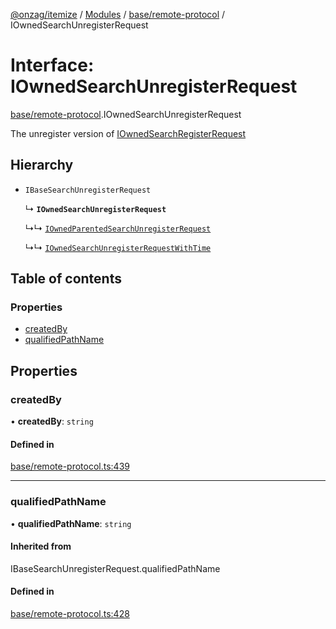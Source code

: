 [@onzag/itemize](../README.md) / [Modules](../modules.md) / [base/remote-protocol](../modules/base_remote_protocol.md) / IOwnedSearchUnregisterRequest

# Interface: IOwnedSearchUnregisterRequest

[base/remote-protocol](../modules/base_remote_protocol.md).IOwnedSearchUnregisterRequest

The unregister version of [IOwnedSearchRegisterRequest](base_remote_protocol.IOwnedSearchRegisterRequest.md)

## Hierarchy

- `IBaseSearchUnregisterRequest`

  ↳ **`IOwnedSearchUnregisterRequest`**

  ↳↳ [`IOwnedParentedSearchUnregisterRequest`](base_remote_protocol.IOwnedParentedSearchUnregisterRequest.md)

  ↳↳ [`IOwnedSearchUnregisterRequestWithTime`](client_internal_testing.IOwnedSearchUnregisterRequestWithTime.md)

## Table of contents

### Properties

- [createdBy](base_remote_protocol.IOwnedSearchUnregisterRequest.md#createdby)
- [qualifiedPathName](base_remote_protocol.IOwnedSearchUnregisterRequest.md#qualifiedpathname)

## Properties

### createdBy

• **createdBy**: `string`

#### Defined in

[base/remote-protocol.ts:439](https://github.com/onzag/itemize/blob/5c2808d3/base/remote-protocol.ts#L439)

___

### qualifiedPathName

• **qualifiedPathName**: `string`

#### Inherited from

IBaseSearchUnregisterRequest.qualifiedPathName

#### Defined in

[base/remote-protocol.ts:428](https://github.com/onzag/itemize/blob/5c2808d3/base/remote-protocol.ts#L428)

